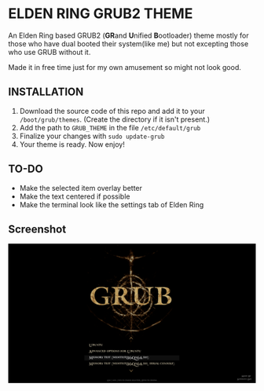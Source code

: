 # ELDEN RING GRUB2 THEME
An Elden Ring based GRUB2 (**GR**and **U**nified **B**ootloader) theme mostly for those who have dual booted their system(like me) but not excepting those who use GRUB without it. 

Made it in free time just for my own amusement so might not look good.
## INSTALLATION

1) Download the source code of this repo and add it to your `/boot/grub/themes`. (Create the directory if it isn't present.) 
2) Add the path to `GRUB_THEME` in the file `/etc/default/grub`
3) Finalize your changes with `sudo update-grub`
4) Your theme is ready. Now enjoy!

## TO-DO
- Make the selected item overlay better
- Make the text centered if possible
- Make the terminal look like the settings tab of Elden Ring

## Screenshot

![screenshot](screenshot.png)